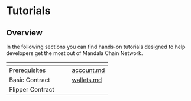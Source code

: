 # Tutorials

## Overview&#x20;

In the following sections you can find hands-on tutorials designed to help developers get the most out of Mandala Chain Network.

<table data-view="cards"><thead><tr><th></th><th></th><th></th><th data-hidden data-card-target data-type="content-ref"></th></tr></thead><tbody><tr><td>Prerequisites</td><td></td><td></td><td><a href="../use/account.md">account.md</a></td></tr><tr><td>Basic Contract</td><td></td><td></td><td><a href="../use/wallets.md">wallets.md</a></td></tr><tr><td>Flipper Contract</td><td></td><td></td><td></td></tr></tbody></table>
